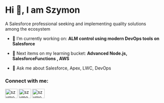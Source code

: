 
<h1> Hi 👋, I am Szymon</h1>

<p>A Salesforce professional seeking and implementing quality solutions among the ecosystem</p>

- 🌱 I’m currently working on: **ALM control using modern DevOps tools on Salesforce**

- 📘 Next items on my learning bucket: **Advanced Node.js, SalesforceFunctions , AWS**

- 💬 Ask me about Salesforce, Apex, LWC, DevOps


<h3 align="left">Connect with me:</h3>
<p align="left">
<a href="https://linkedin.com/in/szymon-halik" target="blank"><img align="center" src="https://raw.githubusercontent.com/rahuldkjain/github-profile-readme-generator/master/src/images/icons/Social/linked-in-alt.svg" alt="szymon-halik" height="30" width="40" /></a>
<a href="https://trailblazer.me/id/shalik" target="blank"><img align="center" src="https://developer.salesforce.com/resource/images/trailhead-flogo.png" alt="szymon-halik" height="30" width="40" /></a>
<a href="https://salesforce.stackexchange.com/users/89175/szymon-halik" target="blank"><img align="center" src="https://raw.githubusercontent.com/rahuldkjain/github-profile-readme-generator/master/src/images/icons/Social/stack-overflow.svg" alt="szymon-halik" height="30" width="40" /></a>
</p>
